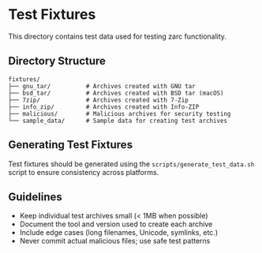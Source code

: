 # Test Fixtures

This directory contains test data used for testing zarc functionality.

## Directory Structure

```
fixtures/
├── gnu_tar/          # Archives created with GNU tar
├── bsd_tar/          # Archives created with BSD tar (macOS)
├── 7zip/             # Archives created with 7-Zip
├── info_zip/         # Archives created with Info-ZIP
├── malicious/        # Malicious archives for security testing
└── sample_data/      # Sample data for creating test archives
```

## Generating Test Fixtures

Test fixtures should be generated using the `scripts/generate_test_data.sh` script to ensure consistency across platforms.

## Guidelines

- Keep individual test archives small (< 1MB when possible)
- Document the tool and version used to create each archive
- Include edge cases (long filenames, Unicode, symlinks, etc.)
- Never commit actual malicious files; use safe test patterns
